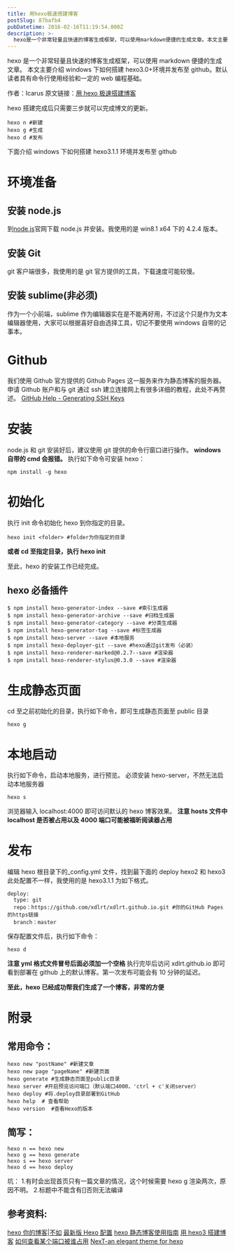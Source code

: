 ```yaml
---
title: 用hexo极速搭建博客
postSlug: 87bafb4
pubDatetime: 2016-02-16T11:19:54.000Z
description: >-
  hexo是一个非常轻量且快速的博客生成框架，可以使用markdown便捷的生成文章。本文主要介绍windows下如何搭建hexo3.0+环境并发布至github。默认读者具有命令行使用经验和一定的web编程基础。
---
```


hexo 是一个非常轻量且快速的博客生成框架，可以使用 markdown 便捷的生成文章。
本文主要介绍 windows 下如何搭建 hexo3.0+环境并发布至 github。默认读者具有命令行使用经验和一定的 web 编程基础。

<!-- more -->

作者：Icarus
原文链接：[用 hexo 极速搭建博客](https://xdlrt.github.io/2016/02/16/2016-02-16)

hexo 搭建完成后只需要三步就可以完成博文的更新。

```
hexo n #新建
hexo g #生成
hexo d #发布
```

下面介绍 windows 下如何搭建 hexo3.1.1 环境并发布至 github

# 环境准备

## 安装 node.js

到[node.js](https://nodejs.org/)官网下载 node.js 并安装。我使用的是 win8.1 x64 下的 4.2.4 版本。

## 安装 Git

git 客户端很多，我使用的是 git 官方提供的工具，下载速度可能较慢。

## 安装 sublime(非必须)

作为一个小前端，sublime 作为编辑器实在是不能再好用，不过这个只是作为文本编辑器使用，大家可以根据喜好自由选择工具，切记不要使用 windows 自带的记事本。

# Github

我们使用 Github 官方提供的 Github Pages 这一服务来作为静态博客的服务器。申请 Github 账户和与 git 通过 ssh 建立连接网上有很多详细的教程，此处不再赘述。
[GitHub Help - Generating SSH Keys](https://help.github.com/articles/generating-an-ssh-key/)

# 安装

node.js 和 git 安装好后，建议使用 git 提供的命令行窗口进行操作。
**windows 自带的 cmd 会报错。**
执行如下命令可安装 hexo：

```
npm install -g hexo
```

# 初始化

执行 init 命令初始化 hexo 到你指定的目录。

```
hexo init <folder> #folder为你指定的目录
```

**或者 cd 至指定目录，执行 hexo init**

至此，hexo 的安装工作已经完成。

## hexo 必备插件

```
$ npm install hexo-generator-index --save #索引生成器
$ npm install hexo-generator-archive --save #归档生成器
$ npm install hexo-generator-category --save #分类生成器
$ npm install hexo-generator-tag --save #标签生成器
$ npm install hexo-server --save #本地服务
$ npm install hexo-deployer-git --save #hexo通过git发布（必装）
$ npm install hexo-renderer-marked@0.2.7--save #渲染器
$ npm install hexo-renderer-stylus@0.3.0 --save #渲染器
```

# 生成静态页面

cd 至之前初始化的目录，执行如下命令，即可生成静态页面至 public 目录

```
hexo g
```

# 本地启动

执行如下命令，启动本地服务，进行预览。
必须安装 hexo-server，不然无法启动本地服务器

```
hexo s
```

浏览器输入 localhost:4000 即可访问默认的 hexo 博客效果。
**注意 hosts 文件中 localhost 是否被占用以及 4000 端口可能被福昕阅读器占用**

# 发布

编辑 hexo 根目录下的\_config.yml 文件，找到最下面的 deploy
hexo2 和 hexo3 此处配置不一样，我使用的是 hexo3.1.1 为如下格式。

```
deploy:
  type: git
  repo：https://github.com/xdlrt/xdlrt.github.io.git #你的GitHub Pages的https链接
  branch：master
```

保存配置文件后，执行如下命令：

```
hexo d
```

**注意 yml 格式文件冒号后面必须加一个空格**
执行完毕后访问 xdlrt.github.io 即可看到部署在 github 上的默认博客。第一次发布可能会有 10 分钟的延迟。

**至此，hexo 已经成功帮我们生成了一个博客，非常的方便**

# 附录

## 常用命令：

```
hexo new "postName" #新建文章
hexo new page "pageName" #新建页面
hexo generate #生成静态页面至public目录
hexo server #开启预览访问端口（默认端口4000，'ctrl + c'关闭server）
hexo deploy #将.deploy目录部署到GitHub
hexo help  # 查看帮助
hexo version  #查看Hexo的版本
```

## 简写：

```
hexo n == hexo new
hexo g == hexo generate
hexo s == hexo server
hexo d == hexo deploy
```

坑： 1.有时会出现首页只有一篇文章的情况，这个时候需要 hexo g 渲染两次，原因不明。 2.标题中不能含有[]否则无法编译

## 参考资料:

[hexo 你的博客|不如](https://ibruce.info/2013/11/22/hexo-your-blog/)
[最新版 Hexo 配置](https://segmentfault.com/a/1190000003088603)
[hexo 静态博客使用指南](https://www.jianshu.com/p/73779eacb494)
[用 hexo3 搭建博客](https://forsweet.github.io/hexo/用Hexo搭建Github博客/)
[如何查看某个端口被谁占用](https://jingyan.baidu.com/article/3c48dd34491d47e10be358b8.html)
[NexT-an elegant theme for hexo](https://theme-next.iissnan.com/)
